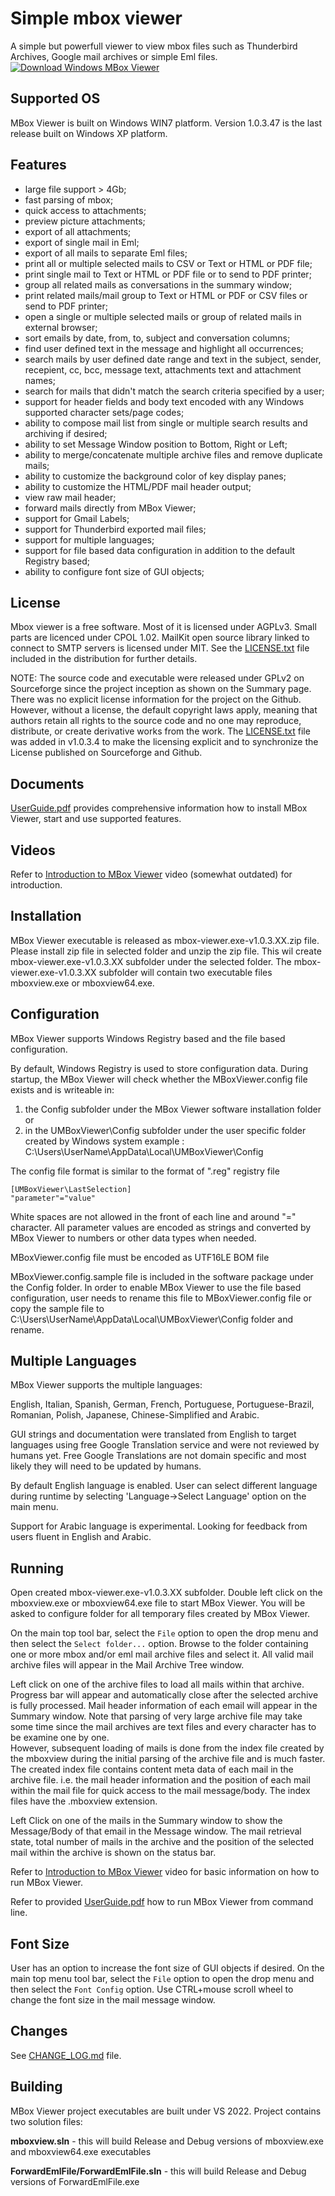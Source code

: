 Simple mbox viewer
=======

A simple but powerfull viewer to view mbox files such as Thunderbird Archives, Google mail archives or simple Eml files.
[![Download Windows MBox Viewer](https://img.shields.io/sourceforge/dm/mbox-viewer.svg)](https://sourceforge.net/projects/mbox-viewer/files/latest/download)

Supported OS
------------

MBox Viewer is built on Windows WIN7 platform.
Version 1.0.3.47 is the last release built on Windows XP platform.

Features
--------

* large file support > 4Gb;
* fast parsing of mbox;
* quick access to attachments;
* preview picture attachments;
* export of all attachments;
* export of single mail in Eml;
* export of all mails to separate Eml files;
* print all or multiple selected mails to CSV or Text or HTML or PDF file;
* print single mail to Text or HTML or PDF file or to send to PDF printer;
* group all related mails as conversations in the summary window;
* print related mails/mail group to Text or HTML or PDF or CSV files or send to PDF printer;
* open a single or multiple selected mails or group of related mails in external browser;
* sort emails by date, from, to, subject and conversation columns;
* find user defined text in the message and highlight all occurrences;
* search mails by user defined date range and text in the subject, sender, recepient, cc, bcc, message text, attachments text and attachment names;
* search for mails that didn't match the search criteria specified by a user;
* support for header fields and body text encoded with any Windows supported character sets/page codes;
* ability to compose mail list from single or multiple search results and archiving if desired;
* ability to set Message Window position to Bottom, Right or Left;
* ability to merge/concatenate multiple archive files and remove duplicate mails;
* ability to customize the background color of key display panes;
* ability to customize the HTML/PDF mail header output;
* view raw mail header;
* forward mails directly from MBox Viewer;
* support for Gmail Labels;
* support for Thunderbird exported mail files;
* support for multiple languages;
* support for file based data configuration in addition to the default Registry based;
* ability to configure font size of GUI objects;

License
-------
Mbox viewer is a free software. Most of it is licensed under AGPLv3.
Small parts are licenced under CPOL 1.02.
MailKit open source library linked to connect to SMTP servers is licensed under MIT.
See the [LICENSE.txt](LICENSE.txt) file included in the distribution for further details.

NOTE: The source code and executable were released under GPLv2 on Sourceforge since the project inception as shown on the Summary page.
There was no explicit license information for the project on the Github. However, without a license, the default copyright laws apply, 
meaning that authors retain all rights to the source code and no one may reproduce, distribute, or create derivative works from the work.
The [LICENSE.txt](LICENSE.txt)  file was added in v1.0.3.4 to make the licensing explicit and to synchronize the License published on Sourceforge and Github.


Documents
---------

[UserGuide.pdf](UserGuide.pdf) provides comprehensive information how to install MBox Viewer, start and use supported features.

Videos
------

Refer to [Introduction to MBox Viewer](https://www.youtube.com/watch?v=qrjjR9Bvz8k) video (somewhat outdated) for introduction.


Installation
------------

MBox Viewer executable is released as mbox-viewer.exe-v1.0.3.XX.zip file. Please install zip file in selected folder and unzip the zip file.
This wil create mbox-viewer.exe-v1.0.3.XX subfolder under the selected folder. 
The mbox-viewer.exe-v1.0.3.XX subfolder will contain two executable files mboxview.exe or mboxview64.exe.

Configuration
-------------

MBox Viewer supports Windows Registry based and the file based configuration.

By default, Windows Registry is used to store configuration data.
During startup, the MBox Viewer will check whether the MBoxViewer.config file exists and is writeable in:

1. the Config subfolder under the MBox Viewer software installation folder  or
2. in the UMBoxViewer\Config subfolder under the  user specific folder created by Windows system 
        example : C:\Users\UserName\AppData\Local\UMBoxViewer\Config

The config file format is similar to the format of ".reg" registry file

```
[UMBoxViewer\LastSelection]
"parameter"="value"
```

White spaces are not allowed in the front of each line and around "=" character.
All parameter values are encoded as strings and converted by MBox Viewer to numbers or other data types when needed.

MBoxViewer.config file must be encoded as UTF16LE BOM file

MBoxViewer.config.sample file is included in the software package under the Config folder.
In order to enable MBox Viewer to use the file based configuration, 
user needs to rename this file to MBoxViewer.config file or copy the sample file
to C:\Users\UserName\AppData\Local\UMBoxViewer\Config folder and rename.

Multiple Languages
------------------

MBox Viewer supports the multiple languages:

English, Italian, Spanish, German, French, Portuguese, Portuguese-Brazil, Romanian, Polish, Japanese, Chinese-Simplified and Arabic.

GUI strings and documentation were translated from English to target languages using free Google Translation service and were not reviewed by humans yet. 
Free Google Translations are not domain specific and most likely they will need to be updated by humans.

By default English language is enabled. User can select different language during runtime by selecting 'Language->Select Language' option on the main menu.

Support for Arabic language is experimental. Looking for feedback from users fluent in English and Arabic.


Running
--------

Open created mbox-viewer.exe-v1.0.3.XX subfolder. Double left click on the mboxview.exe or mboxview64.exe file to start MBox Viewer. 
You will be asked to configure folder for all temporary files created by MBox Viewer.

On the main top tool bar, select the `File` option to open the drop menu and then select the `Select folder...` option. 
Browse to the folder containing one or more mbox and/or eml mail archive files and select it. All valid mail archive files will appear in the Mail Archive Tree window.

Left click on one of the archive files to load all mails within that archive.  Progress bar will appear and automatically close after the selected archive is fully processed. 
Mail header information of each email will appear in the Summary window. 
Note that parsing of very large archive file may take some time since the mail archives are text files and every character has to be examine one by one.  
However, subsequent loading of mails is done from the index file created by the mboxview during the initial parsing of the archive file and is much faster.
The created index file contains content meta data of each mail in the archive file. i.e. the mail header information and the position of each mail within the mail file for quick access to the mail message/body. 
The index files have the .mboxview extension.
	   
Left Click on one of the mails in the Summary window to show the Message/Body of that email in the Message window.
The mail retrieval state, total number of mails in the archive and the position of the selected mail within the archive is shown on the status bar.
	   
Refer to [Introduction to MBox Viewer](https://www.youtube.com/watch?v=qrjjR9Bvz8k) video for basic information on how to run MBox Viewer.

Refer to provided [UserGuide.pdf](UserGuide.pdf)  how to run MBox Viewer from command line.

Font Size
----------

User has an option to increase the font size of GUI objects if desired. On the main top menu tool bar, select the `File` option to open the drop menu and then select the `Font Config` option.
Use CTRL+mouse scroll wheel to change the font size in the mail message window.

Changes
-------

See [CHANGE_LOG.md](CHANGE_LOG.md) file.

Building
--------

MBox Viewer project executables are built under VS 2022. Project contains two solution files:

**mboxview.sln** - this will build Release and Debug versions of mboxview.exe and mboxview64.exe executables

**ForwardEmlFile/ForwardEmlFile.sln** -  this will build  Release and Debug versions of ForwardEmlFile.exe


